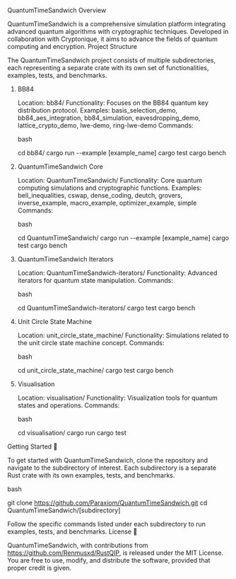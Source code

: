 QuantumTimeSandwich
Overview

QuantumTimeSandwich is a comprehensive simulation platform integrating advanced quantum algorithms with cryptographic techniques. Developed in collaboration with Cryptonique, it aims to advance the fields of quantum computing and encryption.
Project Structure

The QuantumTimeSandwich project consists of multiple subdirectories, each representing a separate crate with its own set of functionalities, examples, tests, and benchmarks.
1. BB84

    Location: bb84/
    Functionality: Focuses on the BB84 quantum key distribution protocol.
    Examples: basis_selection_demo, bb84_aes_integration, bb84_simulation, eavesdropping_demo, lattice_crypto_demo, lwe-demo, ring-lwe-demo
    Commands:

    bash

    cd bb84/
    cargo run --example [example_name]
    cargo test
    cargo bench

2. QuantumTimeSandwich Core

    Location: QuantumTimeSandwich/
    Functionality: Core quantum computing simulations and cryptographic functions.
    Examples: bell_inequalities, cswap, dense_coding, deutch, grovers, inverse_example, macro_example, optimizer_example, simple
    Commands:

    bash

    cd QuantumTimeSandwich/
    cargo run --example [example_name]
    cargo test
    cargo bench

3. QuantumTimeSandwich Iterators

    Location: QuantumTimeSandwich-iterators/
    Functionality: Advanced iterators for quantum state manipulation.
    Commands:

    bash

    cd QuantumTimeSandwich-iterators/
    cargo test
    cargo bench

4. Unit Circle State Machine

    Location: unit_circle_state_machine/
    Functionality: Simulations related to the unit circle state machine concept.
    Commands:

    bash

    cd unit_circle_state_machine/
    cargo test
    cargo bench

5. Visualisation

    Location: visualisation/
    Functionality: Visualization tools for quantum states and operations.
    Commands:

    bash

    cd visualisation/
    cargo run
    cargo test

Getting Started 🚀

To get started with QuantumTimeSandwich, clone the repository and navigate to the subdirectory of interest. Each subdirectory is a separate Rust crate with its own examples, tests, and benchmarks.

bash

git clone https://github.com/Paraxiom/QuantumTimeSandwich.git
cd QuantumTimeSandwich/[subdirectory]

Follow the specific commands listed under each subdirectory to run examples, tests, and benchmarks.
License 📜

QuantumTimeSandwich, with contributions from https://github.com/Renmusxd/RustQIP, is released under the MIT License. You are free to use, modify, and distribute the software, provided that proper credit is given.